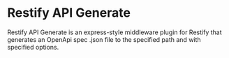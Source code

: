 # Restify API Generate

Restify API Generate is an express-style middleware plugin for Restify
that generates an OpenApi spec .json file to the specified path and with
specified options.